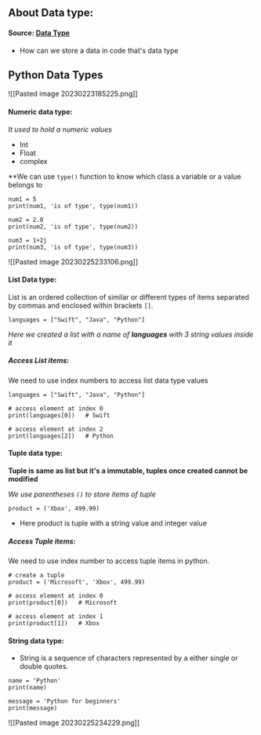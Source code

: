 ## About Data type:

#### Source: [Data Type](https://www.programiz.com/python-programming/variables-datatypes)

* How can we store a data in code that's data type

## Python Data Types

![[Pasted image 20230223185225.png]]

#### Numeric data type:
*It used to hold a numeric values*
* Int
* Float
* complex

**We can use `type()` function to know which class a variable or a value belongs to

```
num1 = 5
print(num1, 'is of type', type(num1))

num2 = 2.0
print(num2, 'is of type', type(num2))

num3 = 1+2j
print(num3, 'is of type', type(num3))
```

![[Pasted image 20230225233106.png]]

#### List Data type:

List is an ordered collection of similar or different types of items separated by commas and enclosed within brackets `[]`.

```
languages = ["Swift", "Java", "Python"]
```

*Here we created a list with a name of **languages** with 3 string values inside it*

##### Access List items:

We need to use index numbers to access list data type values

```
languages = ["Swift", "Java", "Python"]

# access element at index 0
print(languages[0])   # Swift

# access element at index 2
print(languages[2])   # Python
```


#### Tuple data type:

**Tuple is same as list but it's a immutable, tuples once created cannot be modified**

*We use parentheses `()` to store items of tuple*

```
product = ('Xbox', 499.99)
```

* Here product is tuple with a string value and integer value

##### Access Tuple items:

We need to use index number to access tuple items in python.

```
# create a tuple 
product = ('Microsoft', 'Xbox', 499.99)

# access element at index 0
print(product[0])   # Microsoft

# access element at index 1
print(product[1])   # Xbox
```


#### String data type:

* String is a sequence of characters represented by a either single or double quotes.

```
name = 'Python'
print(name)  

message = 'Python for beginners'
print(message)
```

![[Pasted image 20230225234229.png]]

